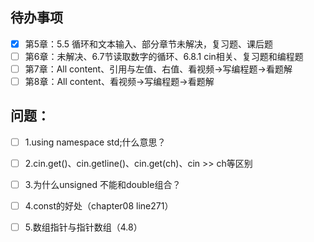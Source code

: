 
## 待办事项
- [x] 第5章：5.5 循环和文本输入、部分章节未解决，复习题、课后题
- [ ] 第6章：未解决、6.7节读取数字的循环、6.8.1 cin相关、复习题和编程题
- [ ] 第7章：All content、引用与左值、右值、看视频->写编程题->看题解
- [ ] 第8章：All content、看视频->写编程题->看题解

## 问题：
- [ ] 1.using namespace std;什么意思？  
- [ ] 2.cin.get()、cin.getline()、cin.get(ch)、cin >> ch等区别
- [ ] 3.为什么unsigned 不能和double组合？
- [ ] 4.const的好处（chapter08 line271）
- [ ] 5.数组指针与指针数组（4.8）

